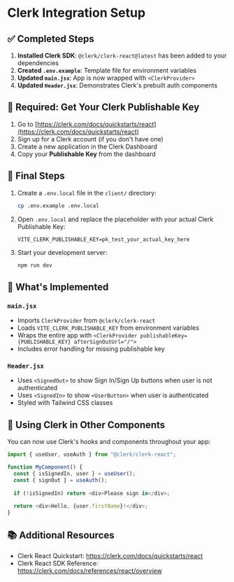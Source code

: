 # Clerk Integration Setup

## ✅ Completed Steps

1. **Installed Clerk SDK**: `@clerk/clerk-react@latest` has been added to your dependencies
2. **Created `.env.example`**: Template file for environment variables
3. **Updated `main.jsx`**: App is now wrapped with `<ClerkProvider>`
4. **Updated `Header.jsx`**: Demonstrates Clerk's prebuilt auth components

## 🔧 Required: Get Your Clerk Publishable Key

1. Go to [https://clerk.com/docs/quickstarts/react](https://clerk.com/docs/quickstarts/react)
2. Sign up for a Clerk account (if you don't have one)
3. Create a new application in the Clerk Dashboard
4. Copy your **Publishable Key** from the dashboard

## 📝 Final Steps

1. Create a `.env.local` file in the `client/` directory:
   ```bash
   cp .env.example .env.local
   ```

2. Open `.env.local` and replace the placeholder with your actual Clerk Publishable Key:
   ```
   VITE_CLERK_PUBLISHABLE_KEY=pk_test_your_actual_key_here
   ```

3. Start your development server:
   ```bash
   npm run dev
   ```

## 🎯 What's Implemented

### `main.jsx`
- Imports `ClerkProvider` from `@clerk/clerk-react`
- Loads `VITE_CLERK_PUBLISHABLE_KEY` from environment variables
- Wraps the entire app with `<ClerkProvider publishableKey={PUBLISHABLE_KEY} afterSignOutUrl="/">`
- Includes error handling for missing publishable key

### `Header.jsx`
- Uses `<SignedOut>` to show Sign In/Sign Up buttons when user is not authenticated
- Uses `<SignedIn>` to show `<UserButton>` when user is authenticated
- Styled with Tailwind CSS classes

## 🚀 Using Clerk in Other Components

You can now use Clerk's hooks and components throughout your app:

```javascript
import { useUser, useAuth } from "@clerk/clerk-react";

function MyComponent() {
  const { isSignedIn, user } = useUser();
  const { signOut } = useAuth();
  
  if (!isSignedIn) return <div>Please sign in</div>;
  
  return <div>Hello, {user.firstName}!</div>;
}
```

## 📚 Additional Resources

- Clerk React Quickstart: https://clerk.com/docs/quickstarts/react
- Clerk React SDK Reference: https://clerk.com/docs/references/react/overview
